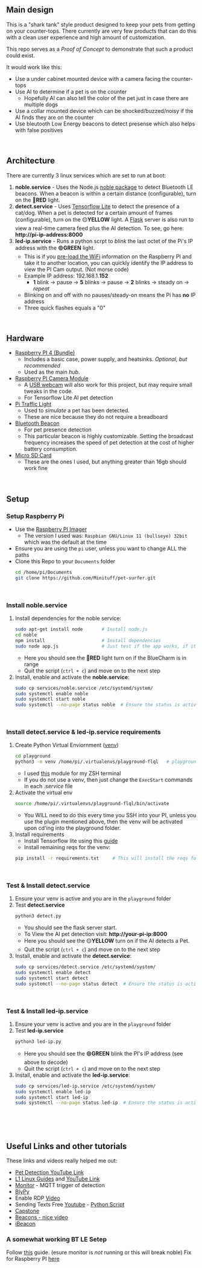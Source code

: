## Main design
This is a "shark tank" style product designed to keep your pets from getting on your counter-tops.
There currently are very few products that can do this with a clean user experience and high amount of customization.

This repo serves as a *Proof of Concept* to demonstrate that such a product could exist.

It would work like this:
* Use a under cabinet mounted device with a camera facing the counter-tops
* Use AI to determine if a pet is on the counter
	* Hopefully AI can also tell the color of the pet just in case there are multiple dogs
* Use a collar mounted device which can be shocked/buzzed/noisy if the AI finds they are on the counter
* Use bleutooth Low Energy beacons to detect presense which also helps with false positives

<br>

## Architecture
There are currently 3 linux services which are set to run at boot:
1. **noble.service** - Uses the Node.js [noble package](https://github.com/noble/noble) to detect Bluetooth LE beacons. When a beacon is within a certain distance (configurable), turn on the 🔴**RED** light.
2. **detect.service** - Uses [Tensorflow Lite](https://www.tensorflow.org/lite) to detect the presence of a cat/dog. When a pet is detected for a certain amount of frames (configurable), turn on the 🟡**YELLOW** light. A [Flask](https://flask.palletsprojects.com/) server is also run to view a real-time camera feed plus the AI detection. To see, go here: **http://pi-ip-address:8000**
3. **led-ip.service** - Runs a python scrpt to *blink* the last octet of the Pi's IP address with the 🟢**GREEN** light.
	- This is if you [pre-load the WiFi](https://raspberrypi.stackexchange.com/questions/11631/how-to-setup-multiple-wifi-networks) information on the Raspberry PI and take it to another location, you can quickly identify the IP address to view the PI Cam output. (Not morse code)
	- Example IP address: 192.168.1.**152**
		- **1** blink -> pause -> **5** blinks -> pause -> **2** blinks -> steady on -> *repeat*
	- Blinking on and off with no pauses/steady-on means the Pi has **no** IP address
	- Three quick flashes equals a "0"

<br>

## Hardware
- [Raspberry PI 4 (Bundle)](https://www.amazon.com/gp/product/B07TKFKKMP/)
	- Includes a basic case, power supply, and heatsinks. *Optional, but recommended*
	- Used as the main *hub*.
- [Raspberry PI Camera Module](https://www.amazon.com/gp/product/B07M9Q43MX/)
	- A [USB webcam](https://www.amazon.com/dp/B004FHO5Y6/) will also work for this project, but may require small tweaks in the code.
	- For Tensorflow Lite AI pet detection
- [Pi Traffic Light](https://www.amazon.com/gp/product/B00RIIGD30/)
	- Used to *simulate* a pet has been detected.
	- These are nice because they do not require a breadboard
- [Bluetooth Beacon](https://www.amazon.com/gp/product/B085XN9B7N/)
	- For pet presence detection
	- This particular beacon is highly customizable. Setting the broadcast frequency increases the speed of pet detection at the cost of higher battery consumption.
- [Micro SD Card](https://www.amazon.com/gp/product/B07XDCZ9J3)
	- These are the ones I used, but anything greater than 16gb should work fine

<br>

## Setup
### Setup Raspberry Pi
- Use the [Raspberry PI Imager](https://www.raspberrypi.com/software/)
	- The version I used was: `Raspbian GNU/Linux 11 (bullseye) 32bit` which was the default at the time
- Ensure you are using the `pi` user, unless you want to change ALL the paths
- Clone this Repo to your `Documents` folder
	```bash
	cd /home/pi/Documents
	git clone https://github.com/Minituff/pet-surfer.git
	```

<br>

### Install **noble.service**
1. Install dependencies for the noble service:
	```bash
	sudo apt-get install node 		# Install node.js
	cd noble
	npm install 					# Install dependencies
	sudo node app.js 				# Just test if the app works, if it does, quit and proceed to next step
	```
	- Here you should see the 🔴**RED** light turn on if the BlueCharm is in range
	- Quit the script (`ctrl + c`) and move on to the next step
1. Install, enable and activate the **noble.service**:
	```bash
	sudo cp services/noble.service /etc/systemd/system/
	sudo systemctl enable noble            
	sudo systemctl start noble
	sudo systemctl --no-page status noble  # Ensure the status is active
	```

<br>

### Install **detect.service** & **led-ip.service** requirements
1. Create Python Virtual Enviornment ([venv](https://docs.python.org/3/library/venv.html))
	```bash
	cd playground
	python3 -m venv /home/pi/.virtualenvs/playground-flql 	# playground-flql is the venv name
	```
	- I used [this](https://github.com/MichaelAquilina/zsh-autoswitch-virtualenv) module for my ZSH terminal
	- If you do not use a venv, then just change the `ExecStart` commands in each *.service* file
1. Activate the virtual env
	```bash
	source /home/pi/.virtualenvs/playground-flql/bin/activate
	```
	- You WILL need to do this every time you SSH into your PI, unless you use the plugin mentioned above, then the venv will be activated upon cd'ing into the playground folder.
1. Install requirements
	- Install Tensorflow lite using this [guide](https://www.tensorflow.org/lite/guide/python#install_tensorflow_lite_for_python) 
	- Install remaining reqs for the venv:
	```bash
	pip install -r requirements.txt 	# This will install the reqs for both scripts
	```

<br>

### Test & Install **detect.service**
1. Ensure your venv is active and you are in the `playground` folder
1. Test **detect.service**
	```bash
	python3 detect.py
	```
	- You should see the flask server start.
	- To View the AI pet detection visit: **http://your-pi-ip:8000**
	- Here you should see the 🟡**YELLOW** turn on if the AI detects a Pet.
	- Quit the script (`ctrl + c`) and move on to the next step
1. Install, enable and activate the **detect.service**:
	```bash
	sudo cp services/detect.service /etc/systemd/system/
	sudo systemctl enable detect            
	sudo systemctl start detect
	sudo systemctl --no-page status detect  # Ensure the status is active
	```

<br>

### Test & Install **led-ip.service**
1. Ensure your venv is active and you are in the `playground` folder
1. Test **led-ip.service**
	```bash
	python3 led-ip.py
	```
	- Here you should see the 🟢**GREEN** blink the PI's IP address (see above to decode)
	- Quit the script (`ctrl + c`) and move on to the next step
1. Install, enable and activate the **led-ip.service**:
	```bash
	sudo cp services/led-ip.service /etc/systemd/system/
	sudo systemctl enable led-ip            
	sudo systemctl start led-ip
	sudo systemctl --no-page status led-ip  # Ensure the status is active
	```

<br>
<br>
<br>

## Useful Links and other tutorials
These links and videos really helped me out:
* [Pet Detection YouTube Link](https://www.youtube.com/watch?v=gGqVNuYol6o&t=5s)
* [L1 Linux Guides](https://forum.level1techs.com/t/bluetooth-presence-detection-for-home-automation-the-level1-way/148516) and [YouTube Link](https://www.youtube.com/watch?v=7vm7oL4JDi8*)
* [Monitor](https://github.com/andrewjfreyer/monitor) - MQTT trigger of detection
* [BlyPy](https://github.com/IanHarvey/bluepy)
* Enable RDP [Video](https://www.youtube.com/watch?v=IfzBPi4FHpI)
* Sending Texts Free [Youtube](https://www.youtube.com/watch?v=4-ysecoraKo)   - [Python Script](https://www.reddit.com/r/Python/comments/8gb88e/free_alternatives_to_twilio_for_sending_text/)
* [Capstone](https://gitlab.com/mark-matura/ble-ips-rpi-client)
* [Beacons - nice video](https://www.youtube.com/watch?v=keruN9f92so)
* [iBeacon](https://www.hackster.io/memoryleakyu/diy-ibeacon-and-beacon-scanner-with-raspberry-pi-and-hm13-fe558a)

### A somewhat working BT LE Setep
Follow [this](https://www.thepolyglotdeveloper.com/2018/03/use-nodejs-raspberry-pi-zero-w-scan-ble-ibeacon-devices/) guide. (esure monitor is *not* running or this will break noble)
Fix for Raspberry PI [here](https://github.com/noble/node-bluetooth-hci-socket/issues/107)